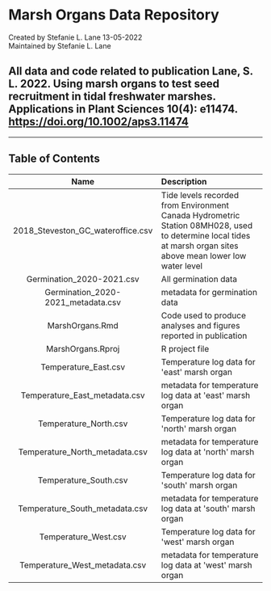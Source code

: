 # Marsh Organs Data Repository
Created by Stefanie L. Lane 13-05-2022  
Maintained by Stefanie L. Lane

## All data and code related to publication  Lane, S. L. 2022. Using marsh organs to test seed recruitment in tidal freshwater marshes. Applications in Plant Sciences 10(4): e11474. https://doi.org/10.1002/aps3.11474

*** 

## Table of Contents

|  Name | Description | 
| :---: | :--- |
|  2018_Steveston_GC_wateroffice.csv |Tide levels recorded from Environment Canada Hydrometric Station 08MH028, used to determine local tides at marsh organ sites above mean lower low water level | 
|  Germination_2020-2021.csv | All germination data | 
|  Germination_2020-2021_metadata.csv | metadata for germination data | 
| MarshOrgans.Rmd | Code used to produce analyses and figures reported in publication |
| MarshOrgans.Rproj | R project file |
| Temperature_East.csv | Temperature log data for 'east' marsh organ|
| Temperature_East_metadata.csv | metadata for temperature log data at 'east' marsh organ |
| Temperature_North.csv | Temperature log data for 'north' marsh organ|
| Temperature_North_metadata.csv | metadata for temperature log data at 'north' marsh organ |
| Temperature_South.csv | Temperature log data for 'south' marsh organ|
| Temperature_South_metadata.csv | metadata for temperature log data at 'south' marsh organ |
| Temperature_West.csv | Temperature log data for 'west' marsh organ|
| Temperature_West_metadata.csv | metadata for temperature log data at 'west' marsh organ |
